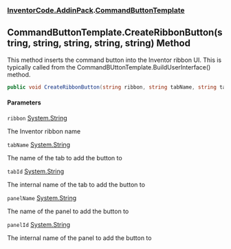 ### [InventorCode.AddinPack](InventorCode.AddinPack.md 'InventorCode.AddinPack').[CommandButtonTemplate](InventorCode.AddinPack.CommandButtonTemplate.md 'InventorCode.AddinPack.CommandButtonTemplate')

## CommandButtonTemplate.CreateRibbonButton(string, string, string, string, string) Method

This method inserts the command button into the Inventor ribbon UI. This is typically called from the CommandBUttonTemplate.BuildUserInterface() method.

```csharp
public void CreateRibbonButton(string ribbon, string tabName, string tabId, string panelName, string panelId);
```
#### Parameters

<a name='InventorCode.AddinPack.CommandButtonTemplate.CreateRibbonButton(string,string,string,string,string).ribbon'></a>

`ribbon` [System.String](https://docs.microsoft.com/en-us/dotnet/api/System.String 'System.String')

The Inventor ribbon name

<a name='InventorCode.AddinPack.CommandButtonTemplate.CreateRibbonButton(string,string,string,string,string).tabName'></a>

`tabName` [System.String](https://docs.microsoft.com/en-us/dotnet/api/System.String 'System.String')

The name of the tab to add the button to

<a name='InventorCode.AddinPack.CommandButtonTemplate.CreateRibbonButton(string,string,string,string,string).tabId'></a>

`tabId` [System.String](https://docs.microsoft.com/en-us/dotnet/api/System.String 'System.String')

The internal name of the tab to add the button to

<a name='InventorCode.AddinPack.CommandButtonTemplate.CreateRibbonButton(string,string,string,string,string).panelName'></a>

`panelName` [System.String](https://docs.microsoft.com/en-us/dotnet/api/System.String 'System.String')

The name of the panel to add the button to

<a name='InventorCode.AddinPack.CommandButtonTemplate.CreateRibbonButton(string,string,string,string,string).panelId'></a>

`panelId` [System.String](https://docs.microsoft.com/en-us/dotnet/api/System.String 'System.String')

The internal name of the panel to add the button to